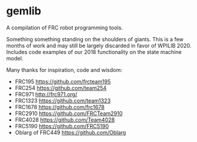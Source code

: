 # gemlib
A compilation of FRC robot programming tools.

Something something standing on the shoulders of giants. This is a few months of work and may still be largely discarded in favor of WPILIB 2020. Includes code examples of our 2018 functionality on the state machine model. 

Many thanks for inspiration, code and wisdom:
- FRC195 https://github.com/frcteam195
- FRC254 https://github.com/team254
- FRC971 http://frc971.org/
- FRC1323 https://github.com/team1323
- FRC1678 https://github.com/frc1678
- FRC2910 https://github.com/FRCTeam2910
- FRC4028 https://github.com/Team4028
- FRC5190 https://github.com/FRC5190
- Oblarg of FRC449 https://github.com/Oblarg
